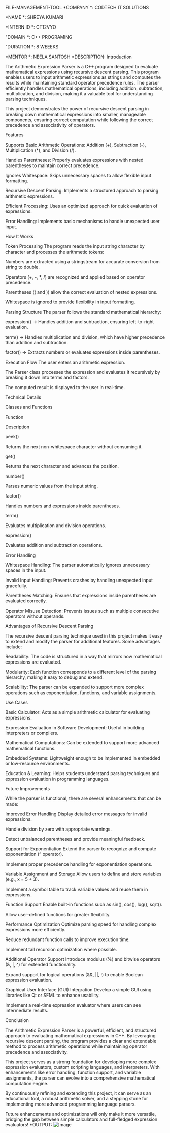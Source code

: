 FILE-MANAGEMENT-TOOL *COMPANY *: CODTECH IT SOLUTIONS

*NAME *: SHREYA KUMARI

*INTERN ID *: CT12VYO

"DOMAIN *: C++ PROGRAMING

"DURATION *: 8 WEEEKS

*MENTOR *: NEELA SANTOSH
*DESCRIPTION: Introduction

The Arithmetic Expression Parser is a C++ program designed to evaluate mathematical expressions using recursive descent parsing. This program enables users to input arithmetic expressions as strings and computes the results while maintaining standard operator precedence rules. The parser efficiently handles mathematical operations, including addition, subtraction, multiplication, and division, making it a valuable tool for understanding parsing techniques.

This project demonstrates the power of recursive descent parsing in breaking down mathematical expressions into smaller, manageable components, ensuring correct computation while following the correct precedence and associativity of operators.

Features

Supports Basic Arithmetic Operations: Addition (+), Subtraction (-), Multiplication (*), and Division (/).

Handles Parentheses: Properly evaluates expressions with nested parentheses to maintain correct precedence.

Ignores Whitespace: Skips unnecessary spaces to allow flexible input formatting.

Recursive Descent Parsing: Implements a structured approach to parsing arithmetic expressions.

Efficient Processing: Uses an optimized approach for quick evaluation of expressions.

Error Handling: Implements basic mechanisms to handle unexpected user input.

How It Works

Token Processing
The program reads the input string character by character and processes the arithmetic tokens:

Numbers are extracted using a stringstream for accurate conversion from string to double.

Operators (+, -, *, /) are recognized and applied based on operator precedence.

Parentheses (( and )) allow the correct evaluation of nested expressions.

Whitespace is ignored to provide flexibility in input formatting.

Parsing Structure
The parser follows the standard mathematical hierarchy:

expression() → Handles addition and subtraction, ensuring left-to-right evaluation.

term() → Handles multiplication and division, which have higher precedence than addition and subtraction.

factor() → Extracts numbers or evaluates expressions inside parentheses.

Execution Flow
The user enters an arithmetic expression.

The Parser class processes the expression and evaluates it recursively by breaking it down into terms and factors.

The computed result is displayed to the user in real-time.

Technical Details

Classes and Functions

Function

Description

peek()

Returns the next non-whitespace character without consuming it.

get()

Returns the next character and advances the position.

number()

Parses numeric values from the input string.

factor()

Handles numbers and expressions inside parentheses.

term()

Evaluates multiplication and division operations.

expression()

Evaluates addition and subtraction operations.

Error Handling

Whitespace Handling: The parser automatically ignores unnecessary spaces in the input.

Invalid Input Handling: Prevents crashes by handling unexpected input gracefully.

Parentheses Matching: Ensures that expressions inside parentheses are evaluated correctly.

Operator Misuse Detection: Prevents issues such as multiple consecutive operators without operands.

Advantages of Recursive Descent Parsing

The recursive descent parsing technique used in this project makes it easy to extend and modify the parser for additional features. Some advantages include:

Readability: The code is structured in a way that mirrors how mathematical expressions are evaluated.

Modularity: Each function corresponds to a different level of the parsing hierarchy, making it easy to debug and extend.

Scalability: The parser can be expanded to support more complex operations such as exponentiation, functions, and variable assignments.

Use Cases

Basic Calculator: Acts as a simple arithmetic calculator for evaluating expressions.

Expression Evaluation in Software Development: Useful in building interpreters or compilers.

Mathematical Computations: Can be extended to support more advanced mathematical functions.

Embedded Systems: Lightweight enough to be implemented in embedded or low-resource environments.

Education & Learning: Helps students understand parsing techniques and expression evaluation in programming languages.

Future Improvements

While the parser is functional, there are several enhancements that can be made:

Improved Error Handling
Display detailed error messages for invalid expressions.

Handle division by zero with appropriate warnings.

Detect unbalanced parentheses and provide meaningful feedback.

Support for Exponentiation
Extend the parser to recognize and compute exponentiation (^ operator).

Implement proper precedence handling for exponentiation operations.

Variable Assignment and Storage
Allow users to define and store variables (e.g., x = 5 + 3).

Implement a symbol table to track variable values and reuse them in expressions.

Function Support
Enable built-in functions such as sin(), cos(), log(), sqrt().

Allow user-defined functions for greater flexibility.

Performance Optimization
Optimize parsing speed for handling complex expressions more efficiently.

Reduce redundant function calls to improve execution time.

Implement tail recursion optimization where possible.

Additional Operator Support
Introduce modulus (%) and bitwise operators (&, |, ^) for extended functionality.

Expand support for logical operations (&&, ||, !) to enable Boolean expression evaluation.

Graphical User Interface (GUI) Integration
Develop a simple GUI using libraries like Qt or SFML to enhance usability.

Implement a real-time expression evaluator where users can see intermediate results.

Conclusion

The Arithmetic Expression Parser is a powerful, efficient, and structured approach to evaluating mathematical expressions in C++. By leveraging recursive descent parsing, the program provides a clear and extendable method to process arithmetic operations while maintaining operator precedence and associativity.

This project serves as a strong foundation for developing more complex expression evaluators, custom scripting languages, and interpreters. With enhancements like error handling, function support, and variable assignments, the parser can evolve into a comprehensive mathematical computation engine.

By continuously refining and extending this project, it can serve as an educational tool, a robust arithmetic solver, and a stepping stone for implementing more advanced programming language parsers.

Future enhancements and optimizations will only make it more versatile, bridging the gap between simple calculators and full-fledged expression evaluators!
*OUTPUT: ![Image](https://github.com/user-attachments/assets/709b6ff1-ab03-4e01-96cd-eff0d9313743)
